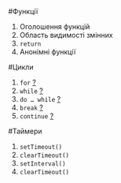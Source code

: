 #Функції
1. Оголошення функцій
1. Область видимості змінних
1. `return`
1. Анонімні функції

#Цикли
1. `for` [?](https://learn.javascript.ru/while-for#цикл-for)
1. `while` [?](https://learn.javascript.ru/while-for#цикл-while)
1. `do … while` [?](https://learn.javascript.ru/while-for#цикл-do-while)
1. `break` [?](https://learn.javascript.ru/while-for#прерывание-цикла-break)
1. `continue` [?](https://learn.javascript.ru/while-for#continue)

#Таймери
1. `setTimeout()`
1. `clearTimeout()`
1. `setInterval()`
1. `clearTimeout()`
